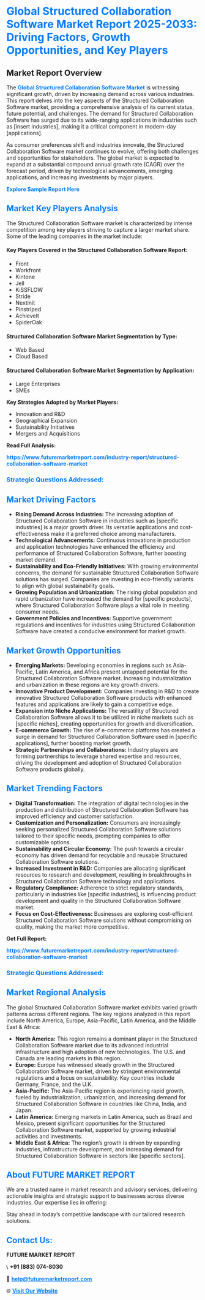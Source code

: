 <h1 style="color: #007BFF;">Global Structured Collaboration Software Market Report 2025-2033: Driving Factors, Growth Opportunities, and Key Players</h1>

<section id="overview">
<h2>Market Report Overview</h2>
<p>The <a href="https://www.futuremarketreport.com/industry-report/structured-collaboration-software-market" style="color: #007BFF; text-decoration: none;"><strong>Global Structured Collaboration Software Market</strong></a> is witnessing significant growth, driven by increasing demand across various industries. This report delves into the key aspects of the Structured Collaboration Software market, providing a comprehensive analysis of its current status, future potential, and challenges. The demand for Structured Collaboration Software has surged due to its wide-ranging applications in industries such as [insert industries], making it a critical component in modern-day [applications].</p>
<p>As consumer preferences shift and industries innovate, the Structured Collaboration Software market continues to evolve, offering both challenges and opportunities for stakeholders. The global market is expected to expand at a substantial compound annual growth rate (CAGR) over the forecast period, driven by technological advancements, emerging applications, and increasing investments by major players.</p>
</section>

<section id="overview">
<p><a href="https://www.futuremarketreport.com/request-sample/reportId=40949" style="color: #007BFF; text-decoration: none;"><strong>Explore Sample Report Here</strong></a></p>
</section>

<section id="key-players">
<h2 style="color: #007BFF;">Market Key Players Analysis</h2>
<p>The Structured Collaboration Software market is characterized by intense competition among key players striving to capture a larger market share. Some of the leading companies in the market include:</p>
<h4>Key Players Covered in the Structured Collaboration Software Report:</h4>
<ul><li>Front</li><li>Workfront</li><li>Kintone</li><li>Jell</li><li>KiSSFLOW</li><li>Stride</li><li>Nextinit</li><li>Pinstriped</li><li>AchieveIt</li><li>SpiderOak</li></ul>
<h4>Structured Collaboration Software Market Segmentation by Type:</h4>
<ul><li>Web Based</li><li>Cloud Based</li></ul>

<h4>Structured Collaboration Software Market Segmentation by Application:</h4>
<ul><li>Large Enterprises</li><li>SMEs</li></ul>
<p><strong>Key Strategies Adopted by Market Players:</strong></p>
<ul>
<li>Innovation and R&D</li>
<li>Geographical Expansion</li>
<li>Sustainability Initiatives</li>
<li>Mergers and Acquisitions</li>
</ul>
</section>

<section>
<p><strong>Read Full Analysis: </strong></p><a href="https://www.futuremarketreport.com/industry-report/structured-collaboration-software-market" style="color: #007BFF; text-decoration: none;"><strong>https://www.futuremarketreport.com/industry-report/structured-collaboration-software-market</strong></a>
<h3 style="color: #007BFF;">Strategic Questions Addressed:</h3>
</section>

<section id="driving-factors">
<h2 style="color: #007BFF;">Market Driving Factors</h2>
<ul>
<li><strong>Rising Demand Across Industries:</strong> The increasing adoption of Structured Collaboration Software in industries such as [specific industries] is a major growth driver. Its versatile applications and cost-effectiveness make it a preferred choice among manufacturers.</li>
<li><strong>Technological Advancements:</strong> Continuous innovations in production and application technologies have enhanced the efficiency and performance of Structured Collaboration Software, further boosting market demand.</li>
<li><strong>Sustainability and Eco-Friendly Initiatives:</strong> With growing environmental concerns, the demand for sustainable Structured Collaboration Software solutions has surged. Companies are investing in eco-friendly variants to align with global sustainability goals.</li>
<li><strong>Growing Population and Urbanization:</strong> The rising global population and rapid urbanization have increased the demand for [specific products], where Structured Collaboration Software plays a vital role in meeting consumer needs.</li>
<li><strong>Government Policies and Incentives:</strong> Supportive government regulations and incentives for industries using Structured Collaboration Software have created a conducive environment for market growth.</li>
</ul>
</section>

<section id="growth-opportunities">
<h2 style="color: #007BFF;">Market Growth Opportunities</h2>
<ul>
<li><strong>Emerging Markets:</strong> Developing economies in regions such as Asia-Pacific, Latin America, and Africa present untapped potential for the Structured Collaboration Software market. Increasing industrialization and urbanization in these regions are key growth drivers.</li>
<li><strong>Innovative Product Development:</strong> Companies investing in R&D to create innovative Structured Collaboration Software products with enhanced features and applications are likely to gain a competitive edge.</li>
<li><strong>Expansion into Niche Applications:</strong> The versatility of Structured Collaboration Software allows it to be utilized in niche markets such as [specific niches], creating opportunities for growth and diversification.</li>
<li><strong>E-commerce Growth:</strong> The rise of e-commerce platforms has created a surge in demand for Structured Collaboration Software used in [specific applications], further boosting market growth.</li>
<li><strong>Strategic Partnerships and Collaborations:</strong> Industry players are forming partnerships to leverage shared expertise and resources, driving the development and adoption of Structured Collaboration Software products globally.</li>
</ul>
</section>

<section id="trending-factors">
<h2 style="color: #007BFF;">Market Trending Factors</h2>
<ul>
<li><strong>Digital Transformation:</strong> The integration of digital technologies in the production and distribution of Structured Collaboration Software has improved efficiency and customer satisfaction.</li>
<li><strong>Customization and Personalization:</strong> Consumers are increasingly seeking personalized Structured Collaboration Software solutions tailored to their specific needs, prompting companies to offer customizable options.</li>
<li><strong>Sustainability and Circular Economy:</strong> The push towards a circular economy has driven demand for recyclable and reusable Structured Collaboration Software solutions.</li>
<li><strong>Increased Investment in R&D:</strong> Companies are allocating significant resources to research and development, resulting in breakthroughs in Structured Collaboration Software technology and applications.</li>
<li><strong>Regulatory Compliance:</strong> Adherence to strict regulatory standards, particularly in industries like [specific industries], is influencing product development and quality in the Structured Collaboration Software market.</li>
<li><strong>Focus on Cost-Effectiveness:</strong> Businesses are exploring cost-efficient Structured Collaboration Software solutions without compromising on quality, making the market more competitive.</li>
</ul>
</section>

<section>
<p><strong>Get Full Report: </strong></p><a href="https://www.futuremarketreport.com/industry-report/structured-collaboration-software-market" style="color: #007BFF; text-decoration: none;"><strong>https://www.futuremarketreport.com/industry-report/structured-collaboration-software-market</strong></a>
<h3 style="color: #007BFF;">Strategic Questions Addressed:</h3>
</section>


<section id="regional-analysis">
<h2 style="color: #007BFF;">Market Regional Analysis</h2>
<p>The global Structured Collaboration Software market exhibits varied growth patterns across different regions. The key regions analyzed in this report include North America, Europe, Asia-Pacific, Latin America, and the Middle East & Africa:</p>
<ul>
<li><strong>North America:</strong> This region remains a dominant player in the Structured Collaboration Software market due to its advanced industrial infrastructure and high adoption of new technologies. The U.S. and Canada are leading markets in this region.</li>
<li><strong>Europe:</strong> Europe has witnessed steady growth in the Structured Collaboration Software market, driven by stringent environmental regulations and a focus on sustainability. Key countries include Germany, France, and the U.K.</li>
<li><strong>Asia-Pacific:</strong> The Asia-Pacific region is experiencing rapid growth, fueled by industrialization, urbanization, and increasing demand for Structured Collaboration Software in countries like China, India, and Japan.</li>
<li><strong>Latin America:</strong> Emerging markets in Latin America, such as Brazil and Mexico, present significant opportunities for the Structured Collaboration Software market, supported by growing industrial activities and investments.</li>
<li><strong>Middle East & Africa:</strong> The region’s growth is driven by expanding industries, infrastructure development, and increasing demand for Structured Collaboration Software in sectors like [specific sectors].</li>
</ul>
</section>

<footer>
<h2 style="color: #007BFF;">About FUTURE MARKET REPORT</h2>
<p>We are a trusted name in market research and advisory services, delivering actionable insights and strategic support to businesses across diverse industries. Our expertise lies in offering:</p>

<p>Stay ahead in today’s competitive landscape with our tailored research solutions.</p>

<h2 style="color: #007BFF;">Contact Us:</h2>
<p><strong>FUTURE MARKET REPORT</strong></p>
<p>📞 <strong>+91 (883) 074-8030</strong></p>
<p>📧 <strong><a href="mailto:help@futuremarketreport.com" style="color: #007BFF;">help@futuremarketreport.com</a></strong></p>
<p>🌐 <strong><a href="https://www.futuremarketreport.com/" style="color: #007BFF;">Visit Our Website</a></strong></p>
</footer>